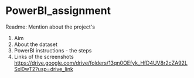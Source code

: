 # PowerBI_assignment
Readme:
Mention about the project's 
1. Aim
2. About the dataset
3. PowerBI instructions - the steps
4. Links of the screenshots https://drive.google.com/drive/folders/13qn0OEfyk_HfD4UV8r2cZA92LSxl0wT2?usp=drive_link

